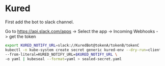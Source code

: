 # Kured

First add the bot to slack channel.

Go to https://api.slack.com/apps -> Select the app -> Incoming Webhooks -> get the token

```bash
export KURED_NOTIFY_URL=slack://KuredBot@tokenA/tokenB/tokenC
kubectl -n kube-system create secret generic kured-env --dry-run=client \
--from-literal=KURED_NOTIFY_URL=$KURED_NOTIFY_URL \
-o yaml | kubeseal --format=yaml > sealed-secret.yaml
```
